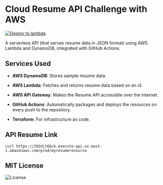 # Cloud Resume API Challenge with AWS

[![Deploy to lambda](https://github.com/shaunmane/cloud-resume-api/actions/workflows/deploy.yml/badge.svg)](https://github.com/shaunmane/cloud-resume-api/actions/workflows/deploy.yml)

A serverless API (that serves resume data in JSON format) using AWS Lambda and DynamoDB, integrated with GitHub Actions.

## Services Used

- **AWS DynamoDB**: Stores sample resume data.

- **AWS Lambda**: Fetches and returns resume data based on an id.

- **AWS API Gateway**: Makes the Resume API accessible over the internet.

- **GitHub Actions**: Automatically packages and deploys the resources on every push to the repository.

- **Terraform**: For infrastructure as code.

## API Resume Link

```
curl https://292djl6bck.execute-api.us-east-1.amazonaws.com/prod/myresumeresource 
```

## MIT License

![License](https://img.shields.io/badge/license-MIT-green)